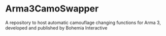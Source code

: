 # Arma3CamoSwapper
A repository to host automatic camouflage changing functions for Arma 3, developed and published by Bohemia Interactive
